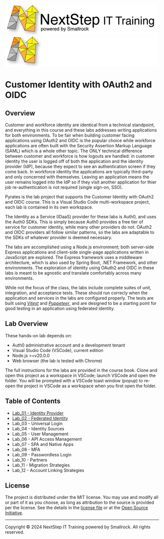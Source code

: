 ![Banner Light](./.assets/nsbanner-light.png#gh-light-mode-only)
![banner Dark](./.assets/nsbanner-dark.png#gh-dark-mode-only)

# Customer Identity with OAuth2 and OIDC

## Overview

Customer and workforce identity are identical from a technical standpoint, and
everything in this course and these labs addresses writing applications for both environments.
To be fair when building customer facing applications using OAuth2 and OIDC is the popular choice while
workforce applications are often built with the Security Assertion Markup Language (SAML) which is a whole other topic.
The ONLY technical difference between customer and workforce is how logouts are handled:
in customer identity the user is logged off of both the application and the identity provider (IdP), because they
expect to see an authentication screen if they come back.
In workforce identity the applications are typically third-party and only concerned with themselves.
Leaving an application means the user remains logged into the IdP so if they visit another application for thier job
re-authentication is not required (single sign-on, SSO).

Pyrates is the lab project that supports the Customer Identity with OAuth2 and OIDC course.
This is a Visual Studio Code multi-workspace project, each lab is contained in its own workspace.

The Identity as a Service (IDaaS) provider for these labs is Auth0, and uses the Auth0 SDKs.
This is simply because Auth0 provides a free tier of service for customer identity, while many other providers do not.
OAuth2 and OIDC providers all follow similar patterns, so the labs are adaptable to the SDKs
of whatever provider is deemed necessary.

The labs are accomplished using a Node.js environment; both server-side Express applications and
client-side single-page applications written in JavaScript are explored.
The Express framework uses a middleware architecture, which is also used by Spring Boot, .NET Framework, and
other environments.
The exploration of identity using OAuth2 and OIDC in these labs is meant to be agnostic and translate
comfortably across many environments.

While not the focus of the class, the labs include complete suites of unit, integration, and acceptance tests.
These should run correcly when the application and services in the labs are configured properly.
The tests are built using [*Vitest*](https://vitest.dev/) and [*Puppeteer*](https://pptr.dev/),
and are designed to be a starting point for good testing in an application using federated identity.

## Lab Overview

These hands-on lab depends on:
* Auth0 administrative account and a development tenant
* Visual Studio Code (VSCode), current edition
* Node.js >=v20.0.0
* Web browser (the lab is tested with Chrome)

The full instructions for the labs are provided in the course book.
Clone and open this project as a workspace in VSCode; launch VSCode and open the folder.
You will be prompted with a VSCode toast window (popup) to re-open the project in VSCode as a workspace when you first
open the folder.

## Table of Contents

* [Lab_01 - Identity Provider](./Lab_01%20-%20Identity%20Provider/)
* [Lab_02 - Federated Identity](./Lab_02%20-%20Federated%20Identity/)
* Lab_03 - Universal Login
* Lab_04 - Identity Sources
* Lab_05 - User Management
* Lab_06 - API Access Management
* Lab_07 - SPA and Native Apps
* Lab_08 - MFA
* Lab_09 - Passwordless Login
* Lab_10 - Partners
* Lab_11 - Migration Strategies
* Lab_12 - Account Linking Strategies

## License

The project is distributed under the MIT license. You may use and modify all or part of it as you choose, as long as attribution to the source is provided per the license. See the details in the [license file](./LICENSE.md) or at the [Open Source Initiative](https://opensource.org/licenses/MIT).


<hr>
Copyright © 2024 NextStep IT Training powered by Smallrock. All rights reserved.